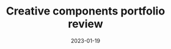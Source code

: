 ---
layout: post
title: Creative components portfolio review
date: 2023-01-19
categories: education
root: /work/
description: Reviewing how to develop libraries of isolated assets for creative professionals
redirect: https://www.behance.net/videos/3c2973cb-acaa-4318-90d0-ba9466c14c86/Adobe-Stock-Creative-Components-Portfolio-Review-EN
---